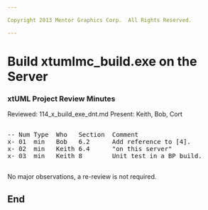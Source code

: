 ```yaml
---

Copyright 2013 Mentor Graphics Corp.  All Rights Reserved.

---
```


# Build xtumlmc_build.exe on the Server
### xtUML Project Review Minutes

Reviewed:  114_x_build_exe_dnt.md
Present:   Keith, Bob, Cort

<pre>

-- Num Type  Who   Section  Comment
x- 01  min   Bob   6.2      Add reference to [4].
x- 02  min   Keith 6.4      "on this server"
x- 03  min   Keith 8        Unit test in a BP build.

</pre>
   
No major observations, a re-review is not required.


End
---
